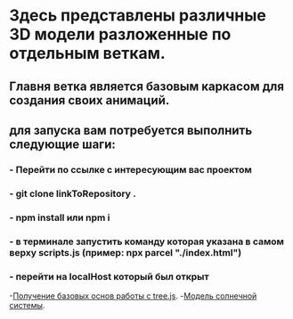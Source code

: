 # Здесь представлены различные 3D модели разложенные по отдельным веткам.

## Главня ветка является базовым каркасом для создания своих анимаций.

## для запуска вам потребуется выполнить следующие шаги:

### - Перейти по ссылке с интересующим вас проектом

### - git clone linkToRepository .

### - npm install или npm i

### - в терминале запустить команду которая указана в самом верху scripts.js (пример: npx parcel "./index.html")

### - перейти на localHost который был открыт

-[Получение базовых основ работы с tree.js](https://github.com/GitStudentSem/3DScens/tree/lesson-1). -[Модель солнечной системы](https://github.com/GitStudentSem/3DScens/tree/lesson-1).
